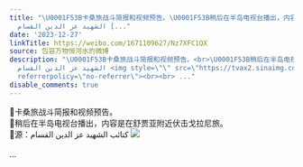 ```yaml
---
title: "\U0001F53B卡桑旅战斗简报和视频预告。\U0001F53B稍后在半岛电视台播出，内容是在舒贾亚附近伏击戈拉尼旅。\U0001F53B源：كتائب
  الشهيد عز الدين القسام [..."
date: '2023-12-27'
linkTitle: https://weibo.com/1671109627/Nz7XFC1QX
source: 包容万物恒河水的微博
description: "\U0001F53B卡桑旅战斗简报和视频预告。<br>\U0001F53B稍后在半岛电视台播出，内容是在舒贾亚附近伏击戈拉尼旅。<br>\U0001F53B源：كتائب
  الشهيد عز الدين القسام <img style=\"\" src=\"https://tvax2.sinaimg.cn/large/639b1bfbly1hl8tilmaznj20bs0w6ans.jpg\"
  referrerpolicy=\"no-referrer\"><br><br> ..."
disable_comments: true
---
```

🔻卡桑旅战斗简报和视频预告。<br>🔻稍后在半岛电视台播出，内容是在舒贾亚附近伏击戈拉尼旅。<br>🔻源：كتائب الشهيد عز الدين القسام <img style="" src="https://tvax2.sinaimg.cn/large/639b1bfbly1hl8tilmaznj20bs0w6ans.jpg" referrerpolicy="no-referrer"><br><br> ...